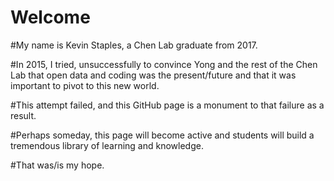 # Welcome

#My name is Kevin Staples, a Chen Lab graduate from 2017. 

#In 2015, I tried, unsuccessfully to convince Yong and the rest of the Chen Lab that open data and coding was the present/future and that it was important to pivot to this new world. 

#This attempt failed, and this GitHub page is a monument to that failure as a result. 

#Perhaps someday, this page will become active and students will build a tremendous library of learning and knowledge.

#That was/is my hope.
